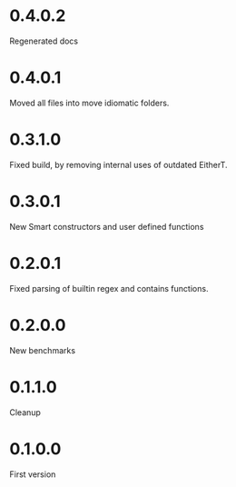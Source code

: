 # 0.4.0.2

Regenerated docs

# 0.4.0.1

Moved all files into move idiomatic folders.

# 0.3.1.0

Fixed build, by removing internal uses of outdated EitherT.

# 0.3.0.1

New Smart constructors and user defined functions

# 0.2.0.1

Fixed parsing of builtin regex and contains functions.

# 0.2.0.0

New benchmarks

# 0.1.1.0

Cleanup

# 0.1.0.0

First version